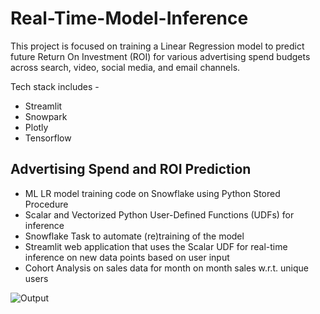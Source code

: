 # Real-Time-Model-Inference

This project is focused on training a Linear Regression model to predict future Return On Investment (ROI) for various advertising spend budgets across search, video, social media, and email channels. 

Tech stack includes - 
* Streamlit
* Snowpark
* Plotly
* Tensorflow
  
## Advertising Spend and ROI Prediction

* ML LR model training code on Snowflake using Python Stored Procedure
* Scalar and Vectorized Python User-Defined Functions (UDFs) for inference
* Snowflake Task to automate (re)training of the model
* Streamlit web application that uses the Scalar UDF for real-time inference on new data points based on user input
* Cohort Analysis on sales data for month on month sales w.r.t. unique users

![Output](https://github.com/saakethtypes/Real-Time-Model-Inference/assets/47172497/150ab681-ba89-4025-ba4b-2ecd85625c30)
